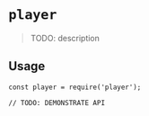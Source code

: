 # `player`

> TODO: description

## Usage

```
const player = require('player');

// TODO: DEMONSTRATE API
```
